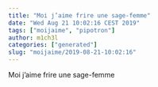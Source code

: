 ```yaml
---
title: "Moi j’aime frire une sage-femme"
date: "Wed Aug 21 10:02:16 CEST 2019"
tags: ["moijaime", "pipotron"]
author: m1ch3l
categories: ["generated"]
slug: "moijaime/2019-08-21-10:02:16"
---
```


Moi j’aime frire une sage-femme
